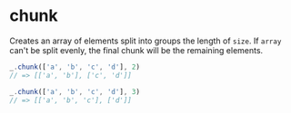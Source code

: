 # chunk

Creates an array of elements split into groups the length of `size`.
If `array` can't be split evenly, the final chunk will be the remaining
elements.

```ts
_.chunk(['a', 'b', 'c', 'd'], 2)
// => [['a', 'b'], ['c', 'd']]

_.chunk(['a', 'b', 'c', 'd'], 3)
// => [['a', 'b', 'c'], ['d']]
```
